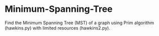 # Minimum-Spanning-Tree

Find the Minimum Spanning Tree (MST) of a graph using Prim algorithm (hawkins.py) with limited resources (hawkins2.py). 







